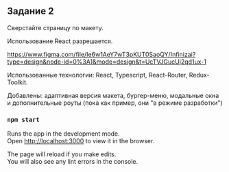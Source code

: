 ## Задание 2

Сверстайте страницу по макету.

Использование React разрешается.

https://www.figma.com/file/Ie6w1AeY7wT3pKUT0SaoQY/Infinizai?type=design&node-id=0%3A1&mode=design&t=UcTVJGucUj2qd1ux-1

Использованные технологии: React, Typescript, React-Router, Redux-Toolkit.

Добавлены: адаптивная версия макета, бургер-меню, модальные окна и дополнительные роуты (пока как пример, они "в режиме разработки")


### `npm start`

Runs the app in the development mode.\
Open [http://localhost:3000](http://localhost:3000) to view it in the browser.

The page will reload if you make edits.\
You will also see any lint errors in the console.
